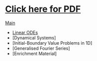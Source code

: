# [Click here for PDF](./math2221.pdf)

[Main](./math2221.tex)

- [Linear ODEs](./linear_odes.tex)
- [Dynamical Systems]
- [Initial-Boundary Value Problems in 1D]
- [Generalised Fourier Series]
- [Enrichment Material]
